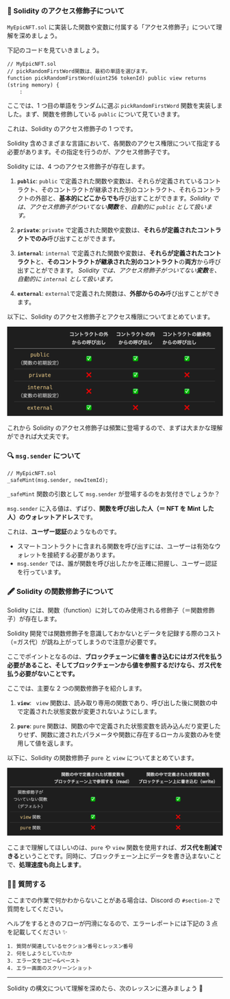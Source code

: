 ### 🎁 Solidity のアクセス修飾子について

`MyEpicNFT.sol` に実装した関数や変数に付属する「アクセス修飾子」について理解を深めましょう。

下記のコードを見ていきましょう。

```solidity
// MyEpicNFT.sol
// pickRandomFirstWord関数は、最初の単語を選びます。
function pickRandomFirstWord(uint256 tokenId) public view returns (string memory) {
	:
```

ここでは、1 つ目の単語をランダムに選ぶ `pickRandomFirstWord` 関数を実装しました。まず、関数を修飾している `public` について見ていきます。

これは、Solidity のアクセス修飾子の 1 つです。

Solidity 含めさまざまな言語において、各関数のアクセス権限について指定する必要があります。その指定を行うのが、アクセス修飾子です。

Solidity には、4 つのアクセス修飾子が存在します。

1. **`public`**: `public` で定義された関数や変数は、それらが定義されているコントラクト、そのコントラクトが継承された別のコントラクト、それらコントラクトの外部と、**基本的にどこからでも**呼び出すことができます。_Solidity では、アクセス修飾子がついてない**関数**を、自動的に `public` として扱います。_

2. **`private`**: `private` で定義された関数や変数は、**それらが定義されたコントラクトでのみ**呼び出すことができます。

3. **`internal`**: `internal` で定義された関数や変数は、**それらが定義されたコントラクト**と、**そのコントラクトが継承された別のコントラクト**の**両方**から呼び出すことができます。
   _Solidity では、アクセス修飾子がついてない**変数**を、自動的に `internal` として扱います。_

4. **`external`**: `external`で定義された関数は、**外部からのみ**呼び出すことができます。

以下に、Solidity のアクセス修飾子とアクセス権限についてまとめています。

![](/public/images/101-ETH-dApp/section-1/1_4_1.png)

これから Solidity のアクセス修飾子は頻繁に登場するので、まずは大まかな理解ができれば大丈夫です。

### 🔍 `msg.sender` について

```solidity
// MyEpicNFT.sol
_safeMint(msg.sender, newItemId);
```

`_safeMint` 関数の引数として `msg.sender` が登場するのをお気付きでしょうか？

`msg.sender` に入る値は、ずばり、**関数を呼び出した人（＝ NFT を Mint した人）のウォレットアドレス**です。

これは、**ユーザー認証**のようなものです。

- スマートコントラクトに含まれる関数を呼び出すには、ユーザーは有効なウォレットを接続する必要があります。
- `msg.sender` では、誰が関数を呼び出したかを正確に把握し、ユーザー認証を行っています。

### 🖋 Solidity の関数修飾子について

Solidity には、関数（function）に対してのみ使用される修飾子（＝関数修飾子）が存在します。

Solidity 開発では関数修飾子を意識しておかないとデータを記録する際のコスト（=ガス代）が跳ね上がってしまうので注意が必要です。

ここでポイントとなるのは、**ブロックチェーンに値を書き込むにはガス代を払う必要があること、そしてブロックチェーンから値を参照するだけなら、ガス代を払う必要がないことです。**

ここでは、主要な 2 つの関数修飾子を紹介します。

1. **`view`**: ` view` 関数は、読み取り専用の関数であり、呼び出した後に関数の中で定義された状態変数が変更されないようにします。

2. **`pure`**: `pure` 関数は、関数の中で定義された状態変数を読み込んだり変更したりせず、関数に渡されたパラメータや関数に存在するローカル変数のみを使用して値を返します。

以下に、Solidity の関数修飾子 `pure` と `view` についてまとめています。

![](/public/images/101-ETH-dApp/section-1/1_4_2.png)

ここまで理解してほしいのは、`pure` や `view` 関数を使用すれば、**ガス代を削減できる**ということです。同時に、ブロックチェーン上にデータを書き込まないことで、**処理速度も向上します**。

### 🙋‍♂️ 質問する

ここまでの作業で何かわからないことがある場合は、Discord の `#section-2` で質問をしてください。

ヘルプをするときのフローが円滑になるので、エラーレポートには下記の 3 点を記載してください ✨

```
1. 質問が関連しているセクション番号とレッスン番号
2. 何をしようとしていたか
3. エラー文をコピー&ペースト
4. エラー画面のスクリーンショット
```

---

Solidity の構文について理解を深めたら、次のレッスンに進みましょう 🎉

